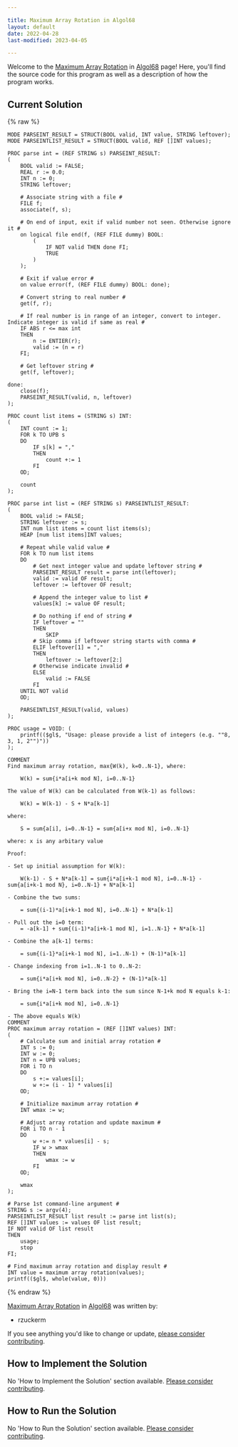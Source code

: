 ```yaml
---

title: Maximum Array Rotation in Algol68
layout: default
date: 2022-04-28
last-modified: 2023-04-05

---
```


Welcome to the [Maximum Array Rotation](https://sampleprograms.io/projects/maximum-array-rotation) in [Algol68](https://sampleprograms.io/languages/algol68) page! Here, you'll find the source code for this program as well as a description of how the program works.

## Current Solution

{% raw %}

```algol68
MODE PARSEINT_RESULT = STRUCT(BOOL valid, INT value, STRING leftover);
MODE PARSEINTLIST_RESULT = STRUCT(BOOL valid, REF []INT values);

PROC parse int = (REF STRING s) PARSEINT_RESULT:
(
    BOOL valid := FALSE;
    REAL r := 0.0;
    INT n := 0;
    STRING leftover;

    # Associate string with a file #
    FILE f;
    associate(f, s);

    # On end of input, exit if valid number not seen. Otherwise ignore it #
    on logical file end(f, (REF FILE dummy) BOOL:
        (
            IF NOT valid THEN done FI;
            TRUE
        )
    );

    # Exit if value error #
    on value error(f, (REF FILE dummy) BOOL: done);

    # Convert string to real number #
    get(f, r);

    # If real number is in range of an integer, convert to integer. Indicate integer is valid if same as real #
    IF ABS r <= max int
    THEN
        n := ENTIER(r);
        valid := (n = r)
    FI;

    # Get leftover string #
    get(f, leftover);

done:
    close(f);
    PARSEINT_RESULT(valid, n, leftover)
);

PROC count list items = (STRING s) INT:
(
    INT count := 1;
    FOR k TO UPB s
    DO
        IF s[k] = ","
        THEN
            count +:= 1
        FI
    OD;

    count
);

PROC parse int list = (REF STRING s) PARSEINTLIST_RESULT:
(
    BOOL valid := FALSE;
    STRING leftover := s;
    INT num list items = count list items(s);
    HEAP [num list items]INT values;

    # Repeat while valid value #
    FOR k TO num list items
    DO
        # Get next integer value and update leftover string #
        PARSEINT_RESULT result = parse int(leftover);
        valid := valid OF result;
        leftover := leftover OF result;

        # Append the integer value to list #
        values[k] := value OF result;

        # Do nothing if end of string #
        IF leftover = ""
        THEN
            SKIP
        # Skip comma if leftover string starts with comma #
        ELIF leftover[1] = ","
        THEN
            leftover := leftover[2:]
        # Otherwise indicate invalid #
        ELSE
            valid := FALSE
        FI
    UNTIL NOT valid
    OD;

    PARSEINTLIST_RESULT(valid, values)
);

PROC usage = VOID: (
    printf(($gl$, "Usage: please provide a list of integers (e.g. ""8, 3, 1, 2"")"))
);

COMMENT
Find maximum array rotation, max{W(k), k=0..N-1}, where:

    W(k) = sum{i*a[i+k mod N], i=0..N-1}

The value of W(k) can be calculated from W(k-1) as follows:

    W(k) = W(k-1) - S + N*a[k-1]

where:

    S = sum{a[i], i=0..N-1} = sum{a[i+x mod N], i=0..N-1}

where: x is any arbitary value

Proof:

- Set up initial assumption for W(k):

    W(k-1) - S + N*a[k-1] = sum{i*a[i+k-1 mod N], i=0..N-1} - sum{a[i+k-1 mod N}, i=0..N-1} + N*a[k-1]

- Combine the two sums:

    = sum{(i-1)*a[i+k-1 mod N], i=0..N-1} + N*a[k-1]

- Pull out the i=0 term:
    = -a[k-1] + sum{(i-1)*a[i+k-1 mod N], i=1..N-1} + N*a[k-1]

- Combine the a[k-1] terms:

    = sum{(i-1}*a[i+k-1 mod N], i=1..N-1) + (N-1)*a[k-1]

- Change indexing from i=1..N-1 to 0..N-2:

    = sum{i*a[i+k mod N], i=0..N-2} + (N-1)*a[k-1]

- Bring the i=N-1 term back into the sum since N-1+k mod N equals k-1:

    = sum{i*a[i+k mod N], i=0..N-1}

- The above equals W(k)
COMMENT
PROC maximum array rotation = (REF []INT values) INT:
(
    # Calculate sum and initial array rotation #
    INT s := 0;
    INT w := 0;
    INT n = UPB values;
    FOR i TO n
    DO
        s +:= values[i];
        w +:= (i - 1) * values[i]
    OD;

    # Initialize maximum array rotation #
    INT wmax := w;

    # Adjust array rotation and update maximum #
    FOR i TO n - 1
    DO
        w +:= n * values[i] - s;
        IF w > wmax
        THEN
            wmax := w
        FI
    OD;

    wmax
);

# Parse 1st command-line argument #
STRING s := argv(4);
PARSEINTLIST_RESULT list result := parse int list(s);
REF []INT values := values OF list result;
IF NOT valid OF list result
THEN
    usage;
    stop
FI;

# Find maximum array rotation and display result #
INT value = maximum array rotation(values);
printf(($gl$, whole(value, 0)))
```

{% endraw %}

[Maximum Array Rotation](https://sampleprograms.io/projects/maximum-array-rotation) in [Algol68](https://sampleprograms.io/languages/algol68) was written by:

- rzuckerm

If you see anything you'd like to change or update, [please consider contributing](https://github.com/TheRenegadeCoder/sample-programs).

## How to Implement the Solution

No 'How to Implement the Solution' section available. [Please consider contributing](https://github.com/TheRenegadeCoder/sample-programs-website).

## How to Run the Solution

No 'How to Run the Solution' section available. [Please consider contributing](https://github.com/TheRenegadeCoder/sample-programs-website).